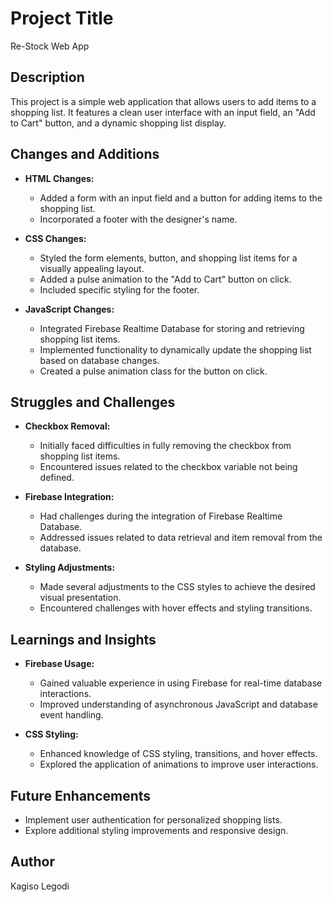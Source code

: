 # Project Title

Re-Stock Web App

## Description

This project is a simple web application that allows users to add items to a shopping list. It features a clean user interface with an input field, an "Add to Cart" button, and a dynamic shopping list display.

## Changes and Additions

- **HTML Changes:**
  - Added a form with an input field and a button for adding items to the shopping list.
  - Incorporated a footer with the designer's name.

- **CSS Changes:**
  - Styled the form elements, button, and shopping list items for a visually appealing layout.
  - Added a pulse animation to the "Add to Cart" button on click.
  - Included specific styling for the footer.

- **JavaScript Changes:**
  - Integrated Firebase Realtime Database for storing and retrieving shopping list items.
  - Implemented functionality to dynamically update the shopping list based on database changes.
  - Created a pulse animation class for the button on click.

## Struggles and Challenges

- **Checkbox Removal:**
  - Initially faced difficulties in fully removing the checkbox from shopping list items.
  - Encountered issues related to the checkbox variable not being defined.

- **Firebase Integration:**
  - Had challenges during the integration of Firebase Realtime Database.
  - Addressed issues related to data retrieval and item removal from the database.

- **Styling Adjustments:**
  - Made several adjustments to the CSS styles to achieve the desired visual presentation.
  - Encountered challenges with hover effects and styling transitions.

## Learnings and Insights

- **Firebase Usage:**
  - Gained valuable experience in using Firebase for real-time database interactions.
  - Improved understanding of asynchronous JavaScript and database event handling.

- **CSS Styling:**
  - Enhanced knowledge of CSS styling, transitions, and hover effects.
  - Explored the application of animations to improve user interactions.

## Future Enhancements

- Implement user authentication for personalized shopping lists.
- Explore additional styling improvements and responsive design.

## Author

Kagiso Legodi

